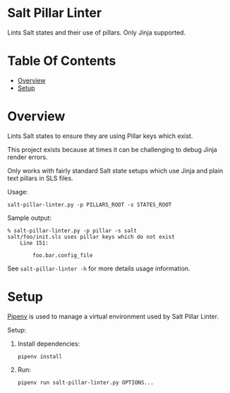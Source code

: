 # Salt Pillar Linter
Lints Salt states and their use of pillars. Only Jinja supported.

# Table Of Contents
- [Overview](#overview)
- [Setup](#setup)

# Overview
Lints Salt states to ensure they are using Pillar keys which exist.  

This project exists because at times it can be challenging to debug Jinja 
render errors.

Only works with fairly standard Salt state setups which use Jinja and plain 
text pillars in SLS files.

Usage:

```
salt-pillar-linter.py -p PILLARS_ROOT -s STATES_ROOT
```

Sample output:

```
% salt-pillar-linter.py -p pillar -s salt
salt/foo/init.sls uses pillar keys which do not exist
    Line 151:

        foo.bar.config_file
```

See `salt-pillar-linter -h` for more details usage information.

# Setup
[Pipenv](https://pipenv.readthedocs.io/en/latest/) is used to manage a virtual 
environment used by Salt Pillar Linter.

Setup:

1. Install dependencies:
   ```
   pipenv install
   ```
2. Run:
   ```
   pipenv run salt-pillar-linter.py OPTIONS...
   ```
